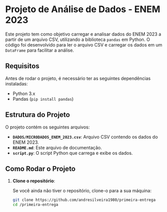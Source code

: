 # Projeto de Análise de Dados - ENEM 2023

Este projeto tem como objetivo carregar e analisar dados do ENEM 2023 a partir de um arquivo CSV, utilizando a biblioteca `pandas` em Python. O código foi desenvolvido para ler o arquivo CSV e carregar os dados em um `DataFrame` para facilitar a análise.

## Requisitos

Antes de rodar o projeto, é necessário ter as seguintes dependências instaladas:

- Python 3.x
- Pandas (`pip install pandas`)

## Estrutura do Projeto

O projeto contém os seguintes arquivos:

- **`DADOS/MICRODADOS_ENEM_2023.csv`**: Arquivo CSV contendo os dados do ENEM 2023.
- **`README.md`**: Este arquivo de documentação.
- **`script.py`**: O script Python que carrega e exibe os dados.

## Como Rodar o Projeto

1. **Clone o repositório**:

   Se você ainda não tiver o repositório, clone-o para a sua máquina:

   ```bash
   git clone https://github.com/andresilveira1980/primeira-entrega 
   cd /primeira-entrega 
